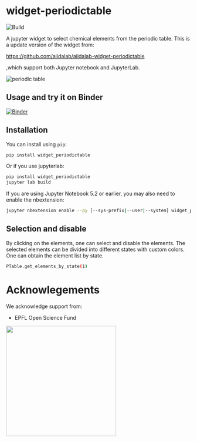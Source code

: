 # widget-periodictable

![Build](https://github.com/osscar-org/widget-periodictable/workflows/Build/badge.svg?branch=develop)

A jupyter widget to select chemical elements from the periodic table. This is a update version of the
widget from:

https://github.com/aiidalab/aiidalab-widget-periodictable

,which support both Jupyter notebook and JupyterLab.


![periodic table](./periodictable.png)

## Usage and try it on Binder

[![Binder](https://mybinder.org/badge_logo.svg)](https://mybinder.org/v2/gh/osscar-org/widget-periodictable/develop?urlpath=%2Flab%2Ftree%2Fexamples%2Fintroduction.ipynb)

## Installation

You can install using `pip`:

```bash
pip install widget_periodictable
```

Or if you use jupyterlab:

```bash
pip install widget_periodictable
jupyter lab build
```

If you are using Jupyter Notebook 5.2 or earlier, you may also need to enable
the nbextension:

```bash
jupyter nbextension enable --py [--sys-prefix|--user|--system] widget_periodictable
```

## Selection and disable

By clicking on the elements, one can select and disable the elements. The selected elements can be divided into different states with custom colors.
One can obtain the element list by state.

```bash
PTable.get_elements_by_state(1)
```

# Acknowlegements

We acknowledge support from:
* EPFL Open Science Fund

<img src='./OSSCAR-logo.png' width='300'>
